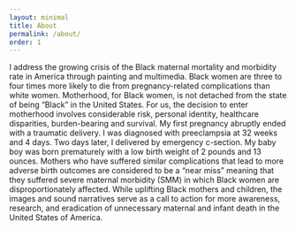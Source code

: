 ```yaml
---
layout: minimal
title: About
permalink: /about/
order: 1
---
```


I address the growing crisis of the Black maternal mortality and morbidity rate in America
through painting and multimedia. Black women are three to four times more likely to die from
pregnancy-related complications than white women. Motherhood, for Black women, is not
detached from the state of being “Black” in the United States. For us, the decision to enter
motherhood involves considerable risk, personal identity, healthcare disparities, burden-bearing
and survival.
My first pregnancy abruptly ended with a traumatic delivery. I was diagnosed with preeclampsia
at 32 weeks and 4 days. Two days later, I delivered by emergency c-section. My baby boy was
born prematurely with a low birth weight of 2 pounds and 13 ounces. Mothers who have suffered
similar complications that lead to more adverse birth outcomes are considered to be a “near miss”
meaning that they suffered severe maternal morbidity (SMM) in which Black women are
disproportionately affected.
While uplifting Black mothers and children, the images and sound narratives serve as a call to
action for more awareness, research, and eradication of unnecessary maternal and infant death in
the United States of America.
